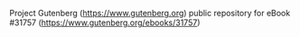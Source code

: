 Project Gutenberg (https://www.gutenberg.org) public repository for eBook #31757 (https://www.gutenberg.org/ebooks/31757)
